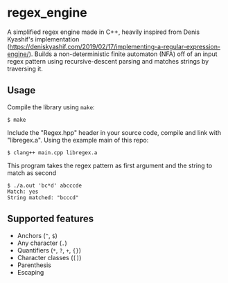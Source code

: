 # regex_engine

A simplified regex engine made in C++, heavily inspired from Denis Kyashif's implementation (https://deniskyashif.com/2019/02/17/implementing-a-regular-expression-engine/). Builds a non-deterministic finite automaton (NFA) off of an input regex pattern using recursive-descent parsing and matches strings by traversing it.

## Usage

Compile the library using `make`:
```
$ make
```

Include the "Regex.hpp" header in your source code, compile and link with "libregex.a".
Using the example main of this repo:

```
$ clang++ main.cpp libregex.a
```

This program takes the regex pattern as first argument and the string to match as second
```
$ ./a.out 'bc*d' abcccde
Match: yes
String matched: "bcccd"
```

## Supported features

* Anchors (`^`, `$`)
* Any character (`.`)
* Quantifiers (`*`, `?`, `+`, `{}`)
* Character classes (`[]`)
* Parenthesis
* Escaping
